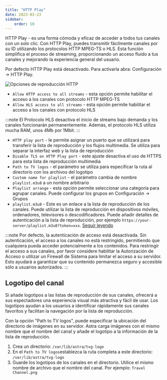 ```yaml
---
title: "HTTP Play"
date: 2023-03-23
sidebar:
    order: 10
---
```


HTTP Play - es una forma cómoda y eficaz de acceder a todos tus canales con un solo clic. Con HTTP Play, puedes transmitir fácilmente canales por su ID utilizando los protocolos HTTP MPEG-TS o HLS. Esta función simplifica el proceso de streaming, proporcionando un acceso fluido a tus canales y mejorando la experiencia general del usuario.

Por defecto HTTP Play está desactivado. Para activarla abra: Configuración -> HTTP Play.

![Opciones de reproducción HTTP](https://cdn.cesbo.com/help/astra/delivery/http-hls/http-play/options.png)

- `Allow HTTP access to all streams` - esta opción permite habilitar el acceso a los canales con protocolo HTTP MPEG-TS
- `Allow HLS access to all streams` - esta opción permite habilitar el acceso a los canales con protocolo HLS

:::note
El Protocolo HLS desactiva el inicio de streams bajo demanda y los canales funcionarán permanentemente. Además, el protocolo HLS utiliza mucha RAM, unos 4Mb por 1Mbit.
:::

- `HTTP play port` - le permite asignar un puerto que se utilizará para transferir la lista de reproducción y los flujos multimedia. Se utiliza para separar la interfaz web y la lista de reproducción
- `Disable TLS on HTTP Play port` - este ajuste desactiva el uso de HTTPS para esta lista de reproducción multimedia
- `Path to TV logos` - el parámetro se utiliza para especificar la ruta al directorio con los archivos del logotipo
- `Custom name for playlist` - el parámetro cambia de nombre `playlist.m3u8` a un nombre arbitrario
- `Playlist arrange` - esta opción permite seleccionar una categoría para agrupar canales. Puede configurar los grupos en Configuración -> Grupos
- `playlist.m3u8` - Este es un enlace a la lista de reproducción de los canales. Puede utilizar la lista de reproducción en dispositivos móviles, ordenadores, televisores o descodificadores. Puede añadir detalles de autenticación a la lista de reproducción, por ejemplo `https://your-server/playlist.m3u8?token=xxx`. [Seguir leyendo](https://help.cesbo.com/astra/delivery/http-hls/playlist)

:::note
Por defecto, la autenticación de acceso está desactivada. Sin autenticación, el acceso a los canales no está restringido, permitiendo que cualquiera pueda acceder potencialmente a los contenidos. Para restringir el acceso a sus canales, por favor considere habilitar la Autorización de Acceso o utilizar un Firewall de Sistema para limitar el acceso a su servidor. Esto ayudará a garantizar que su contenido permanezca seguro y accesible sólo a usuarios autorizados.
:::

## Logotipo del canal[](https://help.cesbo.com/astra/delivery/http-hls/http-play#channel-logo)

Si añade logotipos a las listas de reproducción de sus canales, ofrecerá a sus espectadores una experiencia visual más atractiva y fácil de usar. Los logotipos ayudan a los usuarios a identificar rápidamente sus canales favoritos y facilitan la navegación por la lista de reproducción.

Con la opción "Path to TV logos", puede especificar la ubicación del directorio de imágenes en su servidor. Astra carga imágenes con el mismo nombre que el nombre del canal y añade el logotipo a la información de la lista de reproducción.

1. Crea un directorio: `/var/lib/astra/tvg-logo`
2. En el `Path to TV logos`establezca la ruta completa a este directorio: `/var/lib/astra/tvg-logo`
3. Guarde los logotipos de los canales en el directorio. Utilice el mismo nombre de archivo que el nombre del canal. Por ejemplo: `Travel Channel.png`
